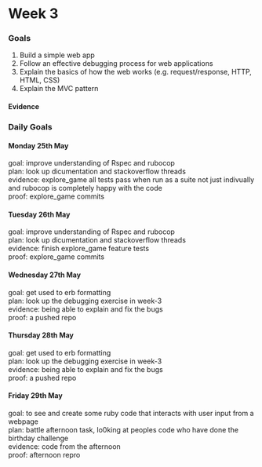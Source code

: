 # Week 3
### Goals

1. Build a simple web app
2. Follow an effective debugging process for web applications
3. Explain the basics of how the web works (e.g. request/response, HTTP, HTML, CSS)
4. Explain the MVC pattern

#### Evidence

### Daily Goals

#### Monday 25th May

goal: improve understanding of Rspec and rubocop <br/>
plan: look up dicumentation and stackoverflow threads <br/>
evidence: explore_game all tests pass when run as a suite not just indivually and rubocop is completely happy with the code <br/>
proof: explore_game commits

#### Tuesday 26th May

goal: improve understanding of Rspec and rubocop <br/>
plan: look up dicumentation and stackoverflow threads <br/>
evidence: finish explore_game feature tests <br/>
proof: explore_game commits

#### Wednesday 27th May

goal: get used to erb formatting <br/>
plan: look up the debugging exercise in week-3 <br/>
evidence: being able to explain and fix the bugs <br/>
proof: a pushed repo

#### Thursday 28th May

goal: get used to erb formatting <br/>
plan: look up the debugging exercise in week-3 <br/>
evidence: being able to explain and fix the bugs <br/>
proof: a pushed repo

#### Friday 29th May

goal: to see and create some ruby code that interacts with user input from a webpage <br/>
plan: battle afternoon task, lo0king at peoples code who have done the birthday challenge <br/>
evidence: code from the afternoon <br/>
proof: afternoon repro

